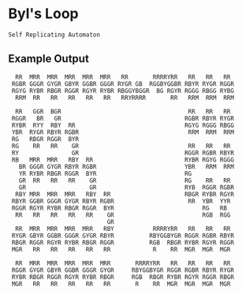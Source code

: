 # Byl's Loop
`Self Replicating Automaton`

## Example Output

      RR  MRR  MRR  MRR  MRR  MRR   RR       RRRRYRR   RR   RR   RR  
     RGBR GGGR GYGR GBYR GGBR GGGR RYGR GB  RGGBYGGBR RBYR RYGR RGGR 
     RGYG RYBR RBGR RGGR RGYR RYBR RBGGYBGGR  BG RGYR RGGG RBGG RYBG 
      RRM  RR   RR   RR   RR   RR   RRYRRRR       RR   RRM  RRM  RRM 

      RR   GGR  BGR                                    RR   RR   RR  
     RGGR   BR   GR                                   RGBR RBYR RYGR 
     RYBR  RYY  RBY  RR                               RGYG RGGG RBGG 
     YBR  RYGR RBYR RGBR                               RRM  RRM  RRM 
     RG   RBGR RGGR  BYR                                             
     RG    RR   RR    GR                               RR   RR   RR  
     RY               GR                              RGGR RGBR RBYR 
     RB   MRR  MRR   RBY  RR                          RYBR RGYG RGGG 
       BR GGGR GYGR RBYR RGBR                         YBR   RRM  RRM 
       YR RYBR RBGR RGGR  BYR                         RG             
       GR  RR   RR   RR    GR                         RG    RR   RR  
       GR                  GR                         RYB  RGGR RGBR 
      RBY MRR  MRR  MRR   RBY  RR                     RBGR RYBR RGYR 
     RBYR GGBR GGGR GYGR RBYR RGBR                     RR  YBR  YYR  
     RGGR RGYR RYBR RBGR RGGR  BYR                         RG   RB   
      RR   RR   RR   RR   RR    GR                         RGB  RGG  
                                GR                                   
      RR  MRR  MRR  MRR  MRR   RBY           RRRRYRR   RR   RR   RR  
     RYGR GBYR GGBR GGGR GYGR RBYR          RBYGGBYGR RGGR RGBR RBYR 
     RBGR RGGR RGYR RYBR RBGR RGGR          RGB  RBGR RYBR RGYR RGGR 
     MGR   RR   RR   RR   RR   RR            R    RR  MGR  MGR  MGR  

      RR  MRR  MRR  MRR  MRR  MRR       RRRRYRR   RR   RR   RR   RR  
     RGGR GYGR GBYR GGBR GGGR GYGR     RBYGGBYGR RGGR RGBR RBYR RYGR 
     RYBR RBGR RGGR RGYR RYBR RBGR     RGB  RBGR RYBR RGYR RGGR RBGR 
     MGR   RR   RR   RR   RR   RR       R    RR  MGR  MGR  MGR  MGR  
